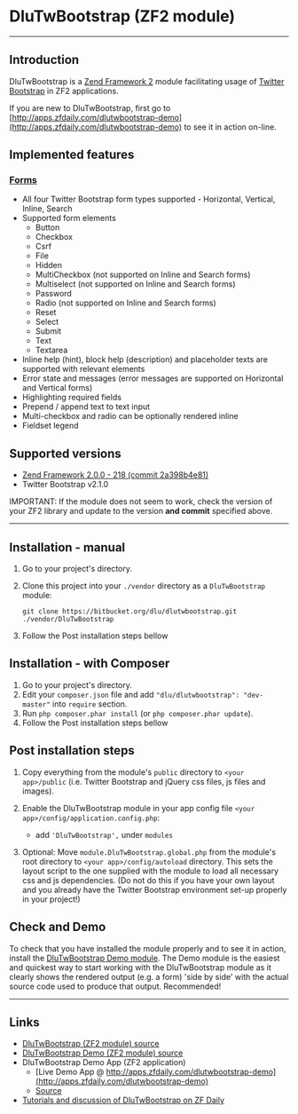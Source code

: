 DluTwBootstrap (ZF2 module)
===========================

-------------------------------------------------

Introduction
------------

DluTwBootstrap is a [Zend Framework 2](http://framework.zend.com/zf2) module facilitating usage of [Twitter Bootstrap](http://twitter.github.com/bootstrap) in ZF2 applications.

If you are new to DluTwBootstrap, first go to [http://apps.zfdaily.com/dlutwbootstrap-demo](http://apps.zfdaily.com/dlutwbootstrap-demo) to see it in action on-line.

Implemented features
--------------------

### [Forms](http://twitter.github.com/bootstrap/base-css.html#forms)

- All four Twitter Bootstrap form types supported - Horizontal, Vertical, Inline, Search
- Supported form elements
    - Button
    - Checkbox
    - Csrf
    - File
    - Hidden
    - MultiCheckbox (not supported on Inline and Search forms)
    - Multiselect (not supported on Inline and Search forms)
    - Password
    - Radio (not supported on Inline and Search forms)
    - Reset
    - Select
    - Submit
    - Text
    - Textarea
- Inline help (hint), block help (description) and placeholder texts are supported with relevant elements
- Error state and messages (error messages are supported on Horizontal and Vertical forms)
- Highlighting required fields
- Prepend / append text to text input
- Multi-checkbox and radio can be optionally rendered inline
- Fieldset legend

Supported versions
------------------

- [Zend Framework 2.0.0 - 218 (commit 2a398b4e81)](https://github.com/zendframework/zf2/tree/2a398b4e81c31bdfbda917a867896c48d4f62bcf)
- Twitter Bootstrap v2.1.0

IMPORTANT: If the module does not seem to work, check the version of your ZF2 library and update to the version **and commit**
specified above.

--------------------------------------------------------------

Installation - manual
---------------------

1.   Go to your project's directory.
2.   Clone this project into your `./vendor` directory as a `DluTwBootstrap` module:

     `git clone https://bitbucket.org/dlu/dlutwbootstrap.git ./vendor/DluTwBootstrap`

3.   Follow the Post installation steps bellow

Installation - with Composer
----------------------------

1.   Go to your project's directory.
2.   Edit your `composer.json` file and add `"dlu/dlutwbootstrap": "dev-master"` into `require` section.
3.   Run `php composer.phar install` (or `php composer.phar update`).
4.   Follow the Post installation steps bellow

Post installation steps
-----------------------

1.   Copy everything from the module's `public` directory to `<your app>/public`
     (i.e. Twitter Bootstrap and jQuery css files, js files and images).
2.   Enable the DluTwBootstrap module in your app config file `<your app>/config/application.config.php`:

     - add `'DluTwBootstrap',` under `modules`

3.   Optional: Move `module.DluTwBootstrap.global.php` from the module's root directory to `<your app>/config/autoload` directory.
     This sets the layout script to the one supplied with the module to load all necessary css and js dependencies.
     (Do not do this if you have your own layout and you already have the Twitter Bootstrap environment set-up properly in your project!)

Check and Demo
--------------

To check that you have installed the module properly and to see it in action, install the [DluTwBootstrap Demo module](https://bitbucket.org/dlu/dlutwbootstrap-demo).
The Demo module is the easiest and quickest way to start working with the DluTwBootstrap module as it clearly shows the rendered output (e.g. a form) 'side by side'
with the actual source code used to produce that output. Recommended!

-----------------------------------------------------------------------------------

Links
-----

- [DluTwBootstrap (ZF2 module) source](https://bitbucket.org/dlu/dlutwbootstrap)
- [DluTwBootstrap Demo (ZF2 module) source](https://bitbucket.org/dlu/dlutwbootstrap-demo)
- DluTwBootstrap Demo App (ZF2 application)
    - [Live Demo App @ http://apps.zfdaily.com/dlutwbootstrap-demo](http://apps.zfdaily.com/dlutwbootstrap-demo)
    - [Source](https://bitbucket.org/dlu/dlutwbootstrap-demo-app)
- [Tutorials and discussion of DluTwBootstrap on ZF Daily](http://www.zfdaily.com/tag/dlutwbootstrap/)
